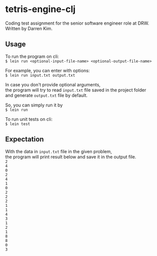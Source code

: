 # tetris-engine-clj

Coding test assignment for the senior software engineer role at DRW.<br />
Written by Darren Kim.<br />

## Usage

To run the program on cli:<br />
`$ lein run <optional-input-file-name> <optional-output-file-name>`<br />

For example, you can enter with options:<br />
`$ lein run input.txt output.txt`<br />

In case you don't provide optional arguments,<br />
the program will try to read `input.txt` file saved in the project folder<br />
and generate `output.txt` file by default.<br />

So, you can simply run it by<br />
`$ lein run`<br />

To run unit tests on cli:<br />
`$ lein test`<br />

## Expectation

With the data in `input.txt` file in the given problem,<br />
the program will print result below and save it in the output file.<br />
`2`<br />
`4`<br />
`0`<br />
`2`<br />
`4`<br />
`1`<br />
`0`<br />
`2`<br />
`2`<br />
`2`<br />
`1`<br />
`1`<br />
`4`<br />
`3`<br />
`1`<br />
`2`<br />
`1`<br />
`8`<br />
`8`<br />
`0`<br />
`3`<br />
